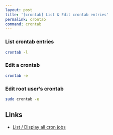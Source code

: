 ```yaml
---
layout: post
title: '[crontab] List & Edit crontab entries'
permalink: crontab
command: crontab
---
```


### List crontab entries

```bash
crontab -l
```

### Edit a crontab  

```bash
crontab -e
```

### Edit root user’s crontab  

```bash
sudo crontab -e
```


Links
---

- [List / Display all cron jobs](http://www.cyberciti.biz/faq/linux-show-what-cron-jobs-are-setup/)